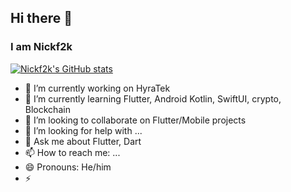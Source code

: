 ## Hi there 👋
### I am **Nickf2k**
[![Nickf2k's GitHub stats](https://github-readme-stats.vercel.app/api?username=nickf2k)](https://github.com/anuraghazra/github-readme-stats)



- 🔭 I’m currently working on HyraTek
- 🌱 I’m currently learning Flutter, Android Kotlin, SwiftUI, crypto, Blockchain
- 👯 I’m looking to collaborate on Flutter/Mobile projects
- 🤔 I’m looking for help with ...
- 💬 Ask me about Flutter, Dart
- 📫 How to reach me: ...
- 😄 Pronouns: He/him
- ⚡

